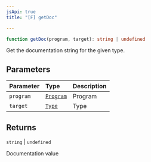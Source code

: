 ```yaml
---
jsApi: true
title: "[F] getDoc"

---
```

```ts
function getDoc(program, target): string | undefined
```

Get the documentation string for the given type.

## Parameters

| Parameter | Type | Description |
| :------ | :------ | :------ |
| `program` | [`Program`](../interfaces/Program.md) | Program |
| `target` | [`Type`](../type-aliases/Type.md) | Type |

## Returns

`string` \| `undefined`

Documentation value
